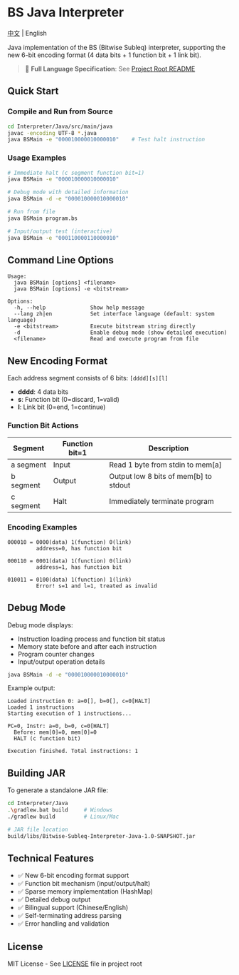 # BS Java Interpreter

[中文](README.md) | English

Java implementation of the BS (Bitwise Subleq) interpreter, supporting the new 6-bit encoding format (4 data bits + 1 function bit + 1 link bit).

> 📖 **Full Language Specification**: See [Project Root README](../../README_EN.md)

## Quick Start

### Compile and Run from Source

```bash
cd Interpreter/Java/src/main/java
javac -encoding UTF-8 *.java
java BSMain -e "000010000010000010"    # Test halt instruction
```

### Usage Examples

```bash
# Immediate halt (c segment function bit=1)
java BSMain -e "000010000010000010"

# Debug mode with detailed information
java BSMain -d -e "000010000010000010"

# Run from file
java BSMain program.bs

# Input/output test (interactive)
java BSMain -e "000110000110000010"
```

## Command Line Options

```
Usage:
  java BSMain [options] <filename>
  java BSMain [options] -e <bitstream>

Options:
  -h, --help              Show help message
  --lang zh|en            Set interface language (default: system language)
  -e <bitstream>          Execute bitstream string directly
  -d                      Enable debug mode (show detailed execution)
  <filename>              Read and execute program from file
```

## New Encoding Format

Each address segment consists of 6 bits: `[dddd][s][l]`
- **dddd**: 4 data bits
- **s**: Function bit (0=discard, 1=valid)
- **l**: Link bit (0=end, 1=continue)

### Function Bit Actions

| Segment | Function bit=1 | Description |
|---------|---------------|-------------|
| a segment | Input | Read 1 byte from stdin to mem[a] |
| b segment | Output | Output low 8 bits of mem[b] to stdout |
| c segment | Halt | Immediately terminate program |

### Encoding Examples

```
000010 = 0000(data) 1(function) 0(link)
         address=0, has function bit

000110 = 0001(data) 1(function) 0(link)
         address=1, has function bit

010011 = 0100(data) 1(function) 1(link)
         Error! s=1 and l=1, treated as invalid
```

## Debug Mode

Debug mode displays:
- Instruction loading process and function bit status
- Memory state before and after each instruction
- Program counter changes
- Input/output operation details

```bash
java BSMain -d -e "000010000010000010"
```

Example output:
```
Loaded instruction 0: a=0[], b=0[], c=0[HALT]
Loaded 1 instructions
Starting execution of 1 instructions...

PC=0, Instr: a=0, b=0, c=0[HALT]
  Before: mem[0]=0, mem[0]=0
  HALT (c function bit)

Execution finished. Total instructions: 1
```

## Building JAR

To generate a standalone JAR file:

```bash
cd Interpreter/Java
.\gradlew.bat build     # Windows
./gradlew build         # Linux/Mac

# JAR file location
build/libs/Bitwise-Subleq-Interpreter-Java-1.0-SNAPSHOT.jar
```

## Technical Features

- ✅ New 6-bit encoding format support
- ✅ Function bit mechanism (input/output/halt)
- ✅ Sparse memory implementation (HashMap)
- ✅ Detailed debug output
- ✅ Bilingual support (Chinese/English)
- ✅ Self-terminating address parsing
- ✅ Error handling and validation

## License

MIT License - See [LICENSE](../../LICENSE) file in project root
